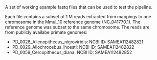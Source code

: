 A set of working example fastq files that can be used to test the pipeline. 

Each file contains a subset of 1 M reads extracted from mappings to one chromosome in the Mmul_10 reference genome (NC_041770.1). The reference genome was subset to the same chromosome. The reads are from publicly availabe primate genomes:
- PD_0028_Allenopithecus_nigroviridis: NCBI ID: SAMEA112482821
- PD_0029_Allochrocebus_lhoesti: NCBI ID: SAMEA112482822
- PD_0059_Cercopithecus_diana: NCBI ID: SAMEA112482852
